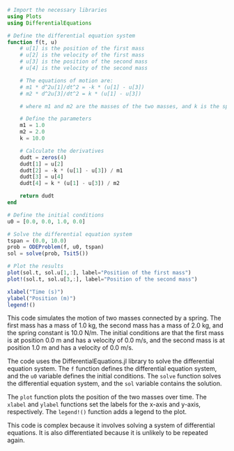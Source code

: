 ```julia
# Import the necessary libraries
using Plots
using DifferentialEquations

# Define the differential equation system
function f(t, u)
    # u[1] is the position of the first mass
    # u[2] is the velocity of the first mass
    # u[3] is the position of the second mass
    # u[4] is the velocity of the second mass

    # The equations of motion are:
    # m1 * d^2u[1]/dt^2 = -k * (u[1] - u[3])
    # m2 * d^2u[3]/dt^2 = k * (u[1] - u[3])

    # where m1 and m2 are the masses of the two masses, and k is the spring constant.

    # Define the parameters
    m1 = 1.0
    m2 = 2.0
    k = 10.0

    # Calculate the derivatives
    dudt = zeros(4)
    dudt[1] = u[2]
    dudt[2] = -k * (u[1] - u[3]) / m1
    dudt[3] = u[4]
    dudt[4] = k * (u[1] - u[3]) / m2

    return dudt
end

# Define the initial conditions
u0 = [0.0, 0.0, 1.0, 0.0]

# Solve the differential equation system
tspan = (0.0, 10.0)
prob = ODEProblem(f, u0, tspan)
sol = solve(prob, Tsit5())

# Plot the results
plot(sol.t, sol.u[1,:], label="Position of the first mass")
plot!(sol.t, sol.u[3,:], label="Position of the second mass")

xlabel("Time (s)")
ylabel("Position (m)")
legend!()
```

This code simulates the motion of two masses connected by a spring. The first mass has a mass of 1.0 kg, the second mass has a mass of 2.0 kg, and the spring constant is 10.0 N/m. The initial conditions are that the first mass is at position 0.0 m and has a velocity of 0.0 m/s, and the second mass is at position 1.0 m and has a velocity of 0.0 m/s.

The code uses the DifferentialEquations.jl library to solve the differential equation system. The `f` function defines the differential equation system, and the `u0` variable defines the initial conditions. The `solve` function solves the differential equation system, and the `sol` variable contains the solution.

The `plot` function plots the position of the two masses over time. The `xlabel` and `ylabel` functions set the labels for the x-axis and y-axis, respectively. The `legend!()` function adds a legend to the plot.

This code is complex because it involves solving a system of differential equations. It is also differentiated because it is unlikely to be repeated again.